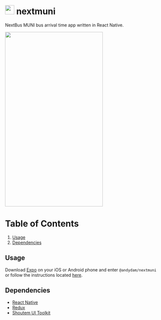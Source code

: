 # <img src="https://user-images.githubusercontent.com/6262514/36645431-9f871a3e-1a1d-11e8-8de9-82c64886a36b.png" width="30px" height="30px"/> nextmuni

NextBus MUNI bus arrival time app written in React Native.

<img src="https://user-images.githubusercontent.com/6262514/36645428-9784930c-1a1d-11e8-9128-b70ab0e1c1d6.png" width="320px" height="569px" />

# Table of Contents

1. [Usage](#Usage)
1. [Dependencies](#Dependencies)

## Usage

Download [Expo](https://expo.io) on your iOS or Android phone and enter `@andydam/nextmuni` or follow the instructions located [here](https://expo.io/@andydam/nextmuni).

## Dependencies

* [React Native](https://github.com/facebook/react-native)
* [Redux](https://github.com/reactjs/redux)
* [Shoutem UI Toolkit](https://github.com/shoutem/ui)
